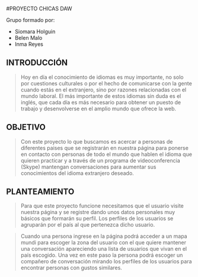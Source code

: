#PROYECTO CHICAS DAW

Grupo formado por: 
 + Siomara Holguin
 + Belen Malo
 + Inma Reyes

## INTRODUCCIÓN

> Hoy en día el conocimiento de idiomas es muy importante, no solo por cuestiones culturales o por el hecho de comunicarse
> con la gente cuando estás en el extranjero, sino por razones relacionadas con el mundo laboral. El más importante de estos
> idiomas sin duda es el inglés, que cada día es más necesario para obtener un puesto de trabajo y desenvolverse en el
> amplio mundo que ofrece la web.

## OBJETIVO

> Con este proyecto lo que buscamos es acercar a personas de diferentes paises que se registrarán en nuestra página para
> ponerse en contacto con personas de todo el mundo que hablen el idioma que quieren practicar y a través de un programa 
> de videoconferencia (Skype) mantengan conversaciones para aumentar sus conocimientos del idioma extranjero deseado. 

## PLANTEAMIENTO

> Para que este proyecto funcione necesitamos que el usuario visite nuestra página y se registre dando unos datos 
> personales muy básicos que formarán su perfil. Los perfiles de los usuarios se agruparán por el país al que 
> pertenezca dicho usuario. 

> Cuando una persona ingrese en la página podrá acceder a un mapa mundi para escoger la zona del usuario con el que 
> quiere mantener una conversación apareciendo una lista de usuarios que vivan en el país escogido. Una vez en este 
> paso la persona podrá escoger un compañero de conversación mirando los perfiles de los usuarios para encontrar 
> personas con gustos similares.





